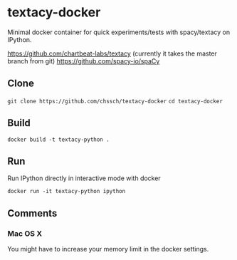 # textacy-docker
Minimal docker container for quick experiments/tests with spacy/textacy on IPython.

https://github.com/chartbeat-labs/textacy (currently it takes the master branch from git)
https://github.com/spacy-io/spaCy

## Clone

`git clone https://github.com/chssch/textacy-docker`
`cd textacy-docker`

## Build

`docker build -t textacy-python .`

## Run

Run IPython directly in interactive mode with docker

`docker run -it textacy-python ipython`


## Comments
### Mac OS X
You might have to increase your memory limit in the docker settings.



